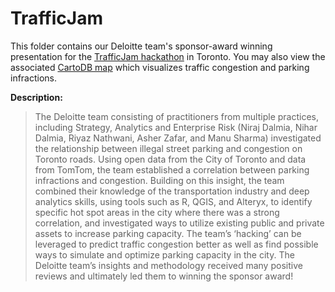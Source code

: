 # TrafficJam
This folder contains our Deloitte team's sponsor-award winning presentation for the [TrafficJam hackathon](http://trafficjam.to/) in Toronto. You may also view the associated [CartoDB map](https://ashzafar.cartodb.com/viz/238e188e-6a3d-11e5-925c-0e3a376473ab/embed_map) which visualizes traffic congestion and parking infractions.

<b>Description:</b>
<blockquote>
The Deloitte team consisting of practitioners from multiple practices, including Strategy, Analytics and Enterprise Risk (Niraj Dalmia, Nihar Dalmia, Riyaz Nathwani, Asher Zafar, and Manu Sharma) investigated the relationship between illegal street parking and congestion on Toronto roads. Using open data from the City of Toronto and data from TomTom, the team established a correlation between parking infractions and congestion. Building on this insight, the team combined their knowledge of the transportation industry and deep analytics skills, using tools such as R, QGIS, and Alteryx, to identify specific hot spot areas in the city where there was a strong correlation, and investigated ways to utilize existing public and private assets to increase parking capacity. The team’s ‘hacking’ can be leveraged to predict traffic congestion better as well as find possible ways to simulate and optimize parking capacity in the city. The Deloitte team’s insights and methodology received many positive reviews and ultimately led them to winning the sponsor award!
</blockquote>

